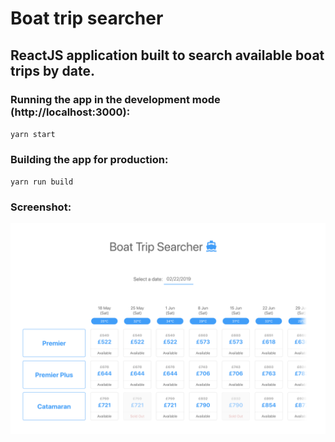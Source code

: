 # Boat trip searcher

## ReactJS application built to search available boat trips by date.

### Running the app in the development mode (http://localhost:3000):
`yarn start`

### Building the app for production:
`yarn run build`

### Screenshot:
![home page](https://github.com/robsoncoelho/boat-trips/blob/master/screenshot.png)
